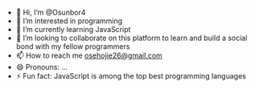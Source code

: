 - 👋 Hi, I’m @Osunbor4
- 👀 I’m interested in programming 
- 🌱 I’m currently learning JavaScript 
- 💞️ I’m looking to collaborate on this platform to learn and build a social bond with my fellow programmers
- 📫 How to reach me osehojie26@gmail.com
- 😄 Pronouns: ...
- ⚡ Fun fact: JavaScript is among the top best programming languages 

<!---
Osunbor4/Osunbor4 is a ✨ special ✨ repository because its `README.md` (this file) appears on your GitHub profile.
You can click the Preview link to take a look at your changes.
--->

